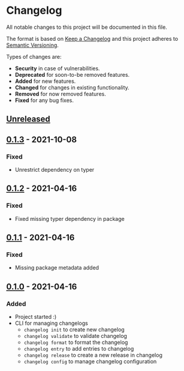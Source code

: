 # Changelog
All notable changes to this project will be documented in this file.

The format is based on [Keep a Changelog] and this project adheres to
[Semantic Versioning].

Types of changes are:
* **Security** in case of vulnerabilities.
* **Deprecated** for soon-to-be removed features.
* **Added** for new features.
* **Changed** for changes in existing functionality.
* **Removed** for now removed features.
* **Fixed** for any bug fixes.

## [Unreleased]


## [0.1.3] - 2021-10-08
### Fixed
* Unrestrict dependency on typer

## [0.1.2] - 2021-04-16
### Fixed
* Fixed missing typer dependency in package

## [0.1.1] - 2021-04-16
### Fixed
* Missing package metadata added

## [0.1.0] - 2021-04-16
### Added
* Project started :)
* CLI for managing changelogs
  - `changelog init` to create new changelog
  - `changelog validate` to validate changelog
  - `changelog format` to format the changelog
  - `changelog entry` to add entries to changelog
  - `changelog release` to create a new release in changelog
  - `changelog config` to manage changelog configuration

[Unreleased]: https://github.com/jacksmith15/changelog/compare/0.1.3..HEAD
[0.1.3]: https://github.com/jacksmith15/changelog/compare/0.1.2..0.1.3
[0.1.2]: https://github.com/jacksmith15/changelog/compare/0.1.1..0.1.2
[0.1.1]: https://github.com/jacksmith15/changelog/compare/0.1.0..0.1.1
[0.1.0]: https://github.com/jacksmith15/changelog/compare/initial..0.1.0

[Keep a Changelog]: http://keepachangelog.com/en/1.0.0/
[Semantic Versioning]: http://semver.org/spec/v2.0.0.html

[_release_link_format]: https://github.com/jacksmith15/changelog/compare/{previous_tag}..{tag}
[_breaking_change_token]: BREAKING
